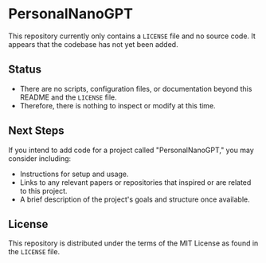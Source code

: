 # PersonalNanoGPT

This repository currently only contains a `LICENSE` file and no source code. It appears that the codebase has not yet been added.

## Status

- There are no scripts, configuration files, or documentation beyond this README and the `LICENSE` file.
- Therefore, there is nothing to inspect or modify at this time.

## Next Steps

If you intend to add code for a project called "PersonalNanoGPT," you may consider including:

- Instructions for setup and usage.
- Links to any relevant papers or repositories that inspired or are related to this project.
- A brief description of the project's goals and structure once available.

## License

This repository is distributed under the terms of the MIT License as found in the `LICENSE` file.
